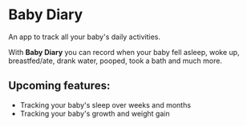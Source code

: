 # Baby Diary
An app to track all your baby's daily activities.

With **Baby Diary** you can record when your baby fell asleep, woke up, breastfed/ate, drank water, pooped, took a bath and much more.


## Upcoming features: 
- Tracking your baby's sleep over weeks and months
- Tracking your baby's growth and weight gain
